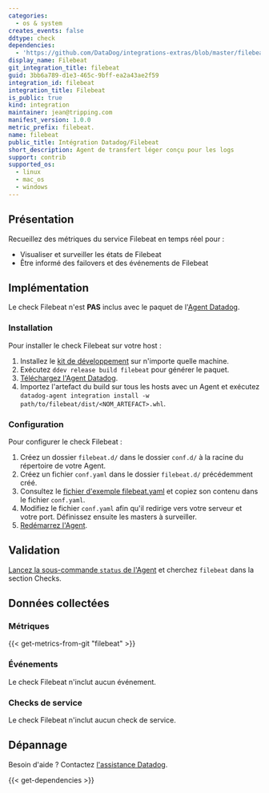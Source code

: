 ```yaml
---
categories:
  - os & system
creates_events: false
ddtype: check
dependencies:
  - 'https://github.com/DataDog/integrations-extras/blob/master/filebeat/README.md'
display_name: Filebeat
git_integration_title: filebeat
guid: 3bb6a789-d1e3-465c-9bff-ea2a43ae2f59
integration_id: filebeat
integration_title: Filebeat
is_public: true
kind: integration
maintainer: jean@tripping.com
manifest_version: 1.0.0
metric_prefix: filebeat.
name: filebeat
public_title: Intégration Datadog/Filebeat
short_description: Agent de transfert léger conçu pour les logs
support: contrib
supported_os:
  - linux
  - mac_os
  - windows
---
```

## Présentation

Recueillez des métriques du service Filebeat en temps réel pour :

* Visualiser et surveiller les états de Filebeat
* Être informé des failovers et des événements de Filebeat

## Implémentation

Le check Filebeat n'est **PAS** inclus avec le paquet de l'[Agent Datadog][1].

### Installation

Pour installer le check Filebeat sur votre host :

1. Installez le [kit de développement][7] sur n'importe quelle machine.
2. Exécutez `ddev release build filebeat` pour générer le paquet.
3. [Téléchargez l'Agent Datadog][1].
4. Importez l'artefact du build sur tous les hosts avec un Agent et exécutez `datadog-agent integration install -w path/to/filebeat/dist/<NOM_ARTEFACT>.whl`.

### Configuration

Pour configurer le check Filebeat :

1. Créez un dossier `filebeat.d/` dans le dossier `conf.d/` à la racine du répertoire de votre Agent.
2. Créez un fichier `conf.yaml` dans le dossier `filebeat.d/` précédemment créé.
3. Consultez le [fichier d'exemple filebeat.yaml][2] et copiez son contenu dans le fichier `conf.yaml`.
4. Modifiez le fichier `conf.yaml` afin qu'il redirige vers votre serveur et votre port. Définissez ensuite les masters à surveiller.
5. [Redémarrez l'Agent][3].

## Validation

[Lancez la sous-commande `status` de l'Agent][4] et cherchez `filebeat` dans la section Checks.

## Données collectées
### Métriques
{{< get-metrics-from-git "filebeat" >}}


### Événements
Le check Filebeat n'inclut aucun événement.

### Checks de service
Le check Filebeat n'inclut aucun check de service.

## Dépannage
Besoin d'aide ? Contactez [l'assistance Datadog][6].

[1]: https://app.datadoghq.com/account/settings#agent
[2]: https://github.com/DataDog/integrations-extras/blob/master/filebeat/datadog_checks/filebeat/data/conf.yaml.example
[3]: https://docs.datadoghq.com/fr/agent/faq/agent-commands/#start-stop-restart-the-agent
[4]: https://docs.datadoghq.com/fr/agent/faq/agent-commands/#agent-status-and-information
[5]: https://github.com/DataDog/integrations-extras/blob/master/filebeat/metadata.csv
[6]: http://docs.datadoghq.com/help/
[7]: https://docs.datadoghq.com/fr/developers/integrations/new_check_howto/#developer-toolkit


{{< get-dependencies >}}